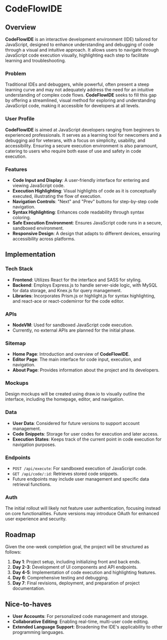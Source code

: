 # CodeFlowIDE

## Overview

**CodeFlowIDE** is an interactive development environment (IDE) tailored for JavaScript, designed to enhance understanding and debugging of code through a visual and intuitive approach. It allows users to navigate through JavaScript code execution visually, highlighting each step to facilitate learning and troubleshooting.

### Problem

Traditional IDEs and debuggers, while powerful, often present a steep learning curve and may not adequately address the need for an intuitive understanding of complex code flows. **CodeFlowIDE** seeks to fill this gap by offering a streamlined, visual method for exploring and understanding JavaScript code, making it accessible for developers at all levels.

### User Profile

**CodeFlowIDE** is aimed at JavaScript developers ranging from beginners to experienced professionals. It serves as a learning tool for newcomers and a debugging aid for veterans, with a focus on simplicity, usability, and accessibility. Ensuring a secure execution environment is also paramount, catering to users who require both ease of use and safety in code execution.

### Features

- **Code Input and Display**: A user-friendly interface for entering and viewing JavaScript code.
- **Execution Highlighting**: Visual highlights of code as it is conceptually executed, illustrating the flow of execution.
- **Navigation Controls**: "Next" and "Prev" buttons for step-by-step code navigation.
- **Syntax Highlighting**: Enhances code readability through syntax coloring.
- **Safe Execution Environment**: Ensures JavaScript code runs in a secure, sandboxed environment.
- **Responsive Design**: A design that adapts to different devices, ensuring accessibility across platforms.

## Implementation

### Tech Stack

- **Frontend**: Utilizes React for the interface and SASS for styling.
- **Backend**: Employs Express.js to handle server-side logic, with MySQL for data storage, and Knex.js for query management.
- **Libraries**: Incorporates Prism.js or highlight.js for syntax highlighting, and react-ace or react-codemirror for the code editor.

### APIs

- **NodeVM**: Used for sandboxed JavaScript code execution. 
- Currently, no external APIs are planned for the initial phase.

### Sitemap

- **Home Page**: Introduction and overview of **CodeFlowIDE**.
- **Editor Page**: The main interface for code input, execution, and navigation.
- **About Page**: Provides information about the project and its developers.

### Mockups

Design mockups will be created using draw.io to visually outline the interface, including the homepage, editor, and navigation.

### Data

- **User Data**: Considered for future versions to support account management.
- **Code Snippets**: Storage for user codes for execution and later access.
- **Execution States**: Keeps track of the current point in code execution for navigation purposes.

### Endpoints

- `POST /api/execute`: For sandboxed execution of JavaScript code.
- `GET /api/code/:id`: Retrieves stored code snippets.
- Future endpoints may include user management and specific data retrieval functions.

### Auth

The initial rollout will likely not feature user authentication, focusing instead on core functionalities. Future versions may introduce OAuth for enhanced user experience and security.

## Roadmap

Given the one-week completion goal, the project will be structured as follows:

1. **Day 1**: Project setup, including initializing front and back ends.
2. **Day 2-3**: Development of UI components and API endpoints.
3. **Day 4-5**: Implementation of code execution and highlighting features.
4. **Day 6**: Comprehensive testing and debugging.
5. **Day 7**: Final revisions, deployment, and preparation of project documentation.

## Nice-to-haves

- **User Accounts**: For personalized code management and storage.
- **Collaborative Editing**: Enabling real-time, multi-user code editing.
- **Extended Language Support**: Broadening the IDE's applicability to other programming languages.
